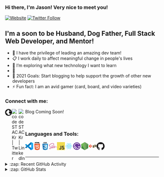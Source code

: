### Hi there, I'm Jason! Very nice to meet you!

[![Website](https://img.shields.io/website?label=jasonalong.com&style=for-the-badge&url=https%3A%2F%2Fjasonalong.com)](http://jasonalong.com)
[![Twitter Follow](https://img.shields.io/twitter/follow/jlong5795?color=1DA1F2&logo=twitter&style=for-the-badge)](https://twitter.com/intent/follow?original_referer=https%3A%2F%2Fgithub.com%2Fjlong5795&screen_name=jlong5795)

## I'm a soon to be Husband, Dog Father, Full Stack Web Developer, and Mentor!

- 🔭 I have the privilege of leading an amazing dev team!
- 📋 I work daily to affect meaningful change in people's lives
- 🌱 I’m exploring what new technology I want to learn
- 👯 
- 🥅 2021 Goals: Start blogging to help support the growth of other new developers
- ⚡ Fun fact: I am an avid gamer (card, board, and video varieties)

### Connect with me:

[<img align="left" alt="codeSTACKr.com" width="22px" src="https://raw.githubusercontent.com/iconic/open-iconic/master/svg/globe.svg" />][website]
[<img align="left" alt="codeSTACKr | Twitter" width="22px" src="https://cdn.jsdelivr.net/npm/simple-icons@v3/icons/twitter.svg" />][twitter]
[<img align="left" alt="codeSTACKr | LinkedIn" width="22px" src="https://cdn.jsdelivr.net/npm/simple-icons@v3/icons/linkedin.svg" />][linkedin]
Blog Coming Soon!

<br />

### Languages and Tools:
<img align="left" alt="Visual Studio Code" width="26px" src="https://raw.githubusercontent.com/github/explore/80688e429a7d4ef2fca1e82350fe8e3517d3494d/topics/visual-studio-code/visual-studio-code.png" />
<img align="left" alt="HTML5" width="26px" src="https://raw.githubusercontent.com/github/explore/80688e429a7d4ef2fca1e82350fe8e3517d3494d/topics/html/html.png" />
<img align="left" alt="CSS3" width="26px" src="https://raw.githubusercontent.com/github/explore/80688e429a7d4ef2fca1e82350fe8e3517d3494d/topics/css/css.png" />
<img align="left" alt="Sass" width="26px" src="https://raw.githubusercontent.com/github/explore/80688e429a7d4ef2fca1e82350fe8e3517d3494d/topics/sass/sass.png" />
<img align="left" alt="JavaScript" width="26px" src="https://raw.githubusercontent.com/github/explore/80688e429a7d4ef2fca1e82350fe8e3517d3494d/topics/javascript/javascript.png" />
<img align="left" alt="React" width="26px" src="https://raw.githubusercontent.com/github/explore/80688e429a7d4ef2fca1e82350fe8e3517d3494d/topics/react/react.png" />
<img align="left" alt="Gatsby" width="26px" src="https://raw.githubusercontent.com/github/explore/e94815998e4e0713912fed477a1f346ec04c3da2/topics/gatsby/gatsby.png" />
<img align="left" alt="Node.js" width="26px" src="https://raw.githubusercontent.com/github/explore/80688e429a7d4ef2fca1e82350fe8e3517d3494d/topics/nodejs/nodejs.png" />
<img align="left" alt="Git" width="26px" src="https://raw.githubusercontent.com/github/explore/80688e429a7d4ef2fca1e82350fe8e3517d3494d/topics/git/git.png" />
<img align="left" alt="GitHub" width="26px" src="https://raw.githubusercontent.com/github/explore/78df643247d429f6cc873026c0622819ad797942/topics/github/github.png" />

<br />
<br />

---

<details>
  <summary>:zap: Recent GitHub Activity</summary>
  
<!--START_SECTION:activity-->
1. 🎉 Merged PR [#159](https://github.com/story-squad/clash-api-node/pull/159) in [story-squad/clash-api-node](https://github.com/story-squad/clash-api-node)
2. 🎉 Merged PR [#158](https://github.com/story-squad/clash-api-node/pull/158) in [story-squad/clash-api-node](https://github.com/story-squad/clash-api-node)
3. 🎉 Merged PR [#157](https://github.com/story-squad/clash-api-node/pull/157) in [story-squad/clash-api-node](https://github.com/story-squad/clash-api-node)
4. 🎉 Merged PR [#156](https://github.com/story-squad/clash-api-node/pull/156) in [story-squad/clash-api-node](https://github.com/story-squad/clash-api-node)
5. 🎉 Merged PR [#155](https://github.com/story-squad/clash-api-node/pull/155) in [story-squad/clash-api-node](https://github.com/story-squad/clash-api-node)
<!--END_SECTION:activity-->

</details>

<details>
  <summary>:zap: GitHub Stats</summary>

[![Jason's GitHub stats](https://github-readme-stats.vercel.app/api?username=jlong5795&show_icons=true&hide_border=true&count_private=true&theme=onedark)](https://github.com/anuraghazra/github-readme-stats)

</details>

[website]: http://jasonalong.com
[twitter]: https://twitter.com/jlong5795
[linkedin]: https://www.linkedin.com/in/jasonlong1231/
